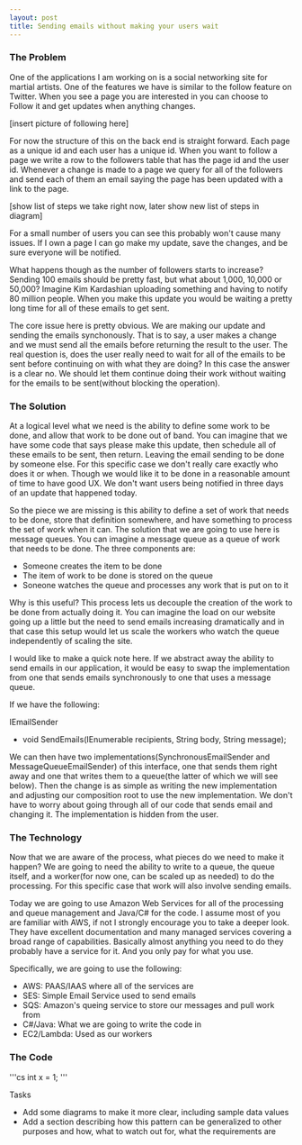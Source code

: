 ```yaml
---
layout: post
title: Sending emails without making your users wait
---
```

### The Problem 

One of the applications I am working on is a social networking site for martial artists. One of the features we have is similar to the follow feature on Twitter. When you see a page you are interested in you can choose to Follow it and get updates when anything changes.

[insert picture of following here]

For now the structure of this on the back end is straight forward. Each page as a unique id and each user has a unique id. When you want to follow a page we write a row to the followers table that has the page id and the user id. Whenever a change is made to a page we query for all of the followers and send each of them an email saying the page has been updated with a link to the page.

[show list of steps we take right now, later show new list of steps in diagram]

For a small number of users you can see this probably won't cause many issues. If I own a page I can go make my update, save the changes, and be sure everyone will be notified.

What happens though as the number of followers starts to increase? Sending 100 emails should be pretty fast, but what about 1,000, 10,000 or 50,000? Imagine Kim Kardashian uploading something and having to notify 80 million people. When you make this update you would be waiting a pretty long time for all of these emails to get sent.

The core issue here is pretty obvious. We are making our update and sending the emails synchonously. That is to say, a user makes a change and we must send all the emails before returning the result to the user. The real question is, does the user really need to wait for all of the emails to be sent before continuing on with what they are doing? In this case the answer is a clear no. We should let them continue doing their work without waiting for the emails to be sent(without blocking the operation).

### The Solution

At a logical level what we need is the ability to define some work to be done, and allow that work to be done out of band. You can imagine that we have some code that says please make this update, then schedule all of these emails to be sent, then return. Leaving the email sending to be done by someone else. For this specific case we don't really care exactly who does it or when. Though we would like it to be done in a reasonable amount of time to have good UX. We don't want users being notified in three days of an update that happened today.

So the piece we are missing is this ability to define a set of work that needs to be done, store that definition somewhere, and have something to process the set of work when it can. The solution that we are going to use here is message queues. You can imagine a message queue as a queue of work that needs to be done. The three components are:

- Someone creates the item to be done
- The item of work to be done is stored on the queue
- Soneone watches the queue and processes any work that is put on to it

Why is this useful? This process lets us decouple the creation of the work to be done from actually doing it. You can imagine the load on our website going up a little but the need to send emails increasing dramatically and in that case this setup would let us scale the workers who watch the queue independently of scaling the site.

I would like to make a quick note here. If we abstract away the ability to send emails in our application, it would be easy to swap the implementation from one that sends emails synchronously to one that uses a message queue.

If we have the following:

IEmailSender
- void SendEmails(IEnumerable<String> recipients, String body, String message);

We can then have two implementations(SynchronousEmailSender and MessageQueueEmailSender) of this interface, one that sends them right away and one that writes them to a queue(the latter of which we will see below). Then the change is as simple as writing the new implementation and adjusting our composition root to use the new implementation. We don't have to worry about going through all of our code that sends email and changing it. The implementation is hidden from the user.

### The Technology

Now that we are aware of the process, what pieces do we need to make it happen? We are going to need the ability to write to a queue, the queue itself, and a worker(for now one, can be scaled up as needed) to do the processing. For this specific case that work will also involve sending emails.

Today we are going to use Amazon Web Services for all of the processing and queue management and Java/C# for the code. I assume most of you are familiar with AWS, if not I strongly encourage you to take a deeper look. They have excellent documentation and many managed services covering a broad range of capabilities. Basically almost anything you need to do they probably have a service for it. And you only pay for what you use.

Specifically, we are going to use the following:

- AWS: PAAS/IAAS where all of the services are
- SES: Simple Email Service used to send emails
- SQS: Amazon's queing service to store our messages and pull work from
- C#/Java: What we are going to write the code in
- EC2/Lambda: Used as our workers

### The Code

'''cs
int x = 1;
'''


Tasks
* Add some diagrams to make it more clear, including sample data values
* Add a section describing how this pattern can be generalized to other purposes and how, what to watch out for, what the requirements are

